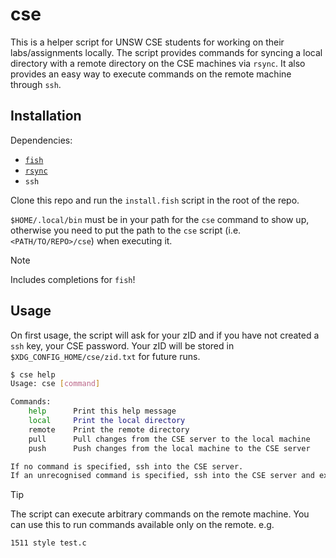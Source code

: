 # cse

This is a helper script for UNSW CSE students for working on their labs/assignments locally.
The script provides commands for syncing a local directory with a remote directory on
the CSE machines via `rsync`. It also provides an easy way to execute commands on the
remote machine through `ssh`.

## Installation

Dependencies:

-   [`fish`](https://fishshell.com/)
-   [`rsync`](https://rsync.samba.org/)
-   `ssh`

Clone this repo and run the `install.fish` script in the root of the repo.

`$HOME/.local/bin` must be in your path for the `cse` command to show up, otherwise you
need to put the path to the `cse` script (i.e. `<PATH/TO/REPO>/cse`) when executing it.

> [!NOTE]
> Includes completions for `fish`!

## Usage

On first usage, the script will ask for your zID and if you have not created a `ssh` key,
your CSE password. Your zID will be stored in `$XDG_CONFIG_HOME/cse/zid.txt` for future
runs.

```sh
$ cse help
Usage: cse [command]

Commands:
    help      Print this help message
    local     Print the local directory
    remote    Print the remote directory
    pull      Pull changes from the CSE server to the local machine
    push      Push changes from the local machine to the CSE server

If no command is specified, ssh into the CSE server.
If an unrecognised command is specified, ssh into the CSE server and execute the command.
```

> [!TIP]
> The script can execute arbitrary commands on the remote machine.
> You can use this to run commands available only on the remote.
> e.g.
>
> ```
> 1511 style test.c
> ```
